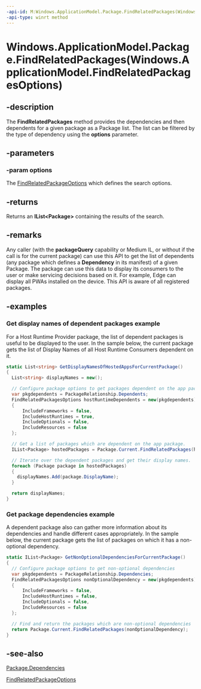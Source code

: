 ```yaml
---
-api-id: M:Windows.ApplicationModel.Package.FindRelatedPackages(Windows.ApplicationModel.FindRelatedPackagesOptions)
-api-type: winrt method
---
```


# Windows.ApplicationModel.Package.FindRelatedPackages(Windows.ApplicationModel.FindRelatedPackagesOptions)

<!--
public System.Collections.Generic.IList<Windows.ApplicationModel.Package> FindRelatedPackages (Windows.ApplicationModel.FindRelatedPackagesOptions options);
-->

## -description

The **FindRelatedPackages** method provides the dependencies and then dependents for a given package as a Package list. The list can be filtered by the type of dependency using the **options** parameter.

## -parameters

### -param options

The [FindRelatedPackageOptions](findrelatedpackagesoptions.md) which defines the search options.

## -returns

Returns an **IList\<Package\>** containing the results of the search.

## -remarks

Any caller (with the **packageQuery** capability or Medium IL, or without if the call is for the current package) can use this API to get the list of dependents (any package which defines a **Dependency** in its manifest) of a given Package. The package can use this data to display its consumers to the user or make servicing decisions based on it. For example, Edge can display all PWAs installed on the device. This API is aware of all registered packages.

## -examples

### Get display names of dependent packages example

For a Host Runtime Provider package, the list of dependent packages is useful to be displayed to the user. In the sample below, the current package gets the list of Display Names of all Host Runtime Consumers dependent on it.

```csharp
static List<string> GetDisplayNamesOfHostedAppsForCurrentPackage()
{
  List<string> displayNames = new();

  // Configure package options to get packages dependent on the app package
  var pkgdependents = PackageRelationship.Dependents;                      
  FindRelatedPackagesOptions hostRuntimeDependents = new(pkgdependents)
  {
      IncludeFrameworks = false,
      IncludeHostRuntimes = true,
      IncludeOptionals = false,
      IncludeResources = false
  };

  // Get a list of packages which are dependent on the app package.
  IList<Package> hostedPackages = Package.Current.FindRelatedPackages(hostRuntimeDependents);

  // Iterate over the dependent packages and get their display names.
  foreach (Package package in hostedPackages)
  {
    displayNames.Add(package.DisplayName);
  }

  return displayNames;
}
```

### Get package dependencies example

A dependent package also can gather more information about its dependencies and handle different cases appropriately. In the sample below, the current package gets the list of packages on which it has a non-optional dependency.

```csharp
static IList<Package> GetNonOptionalDependenciesForCurrentPackage()
{
  // Configure package options to get non-optional dependencies
  var pkgdependents = PackageRelationship.Dependencies;                      
  FindRelatedPackagesOptions nonOptionalDependency = new(pkgdependents)
  {
      IncludeFrameworks = false,
      IncludeHostRuntimes = false,
      IncludeOptionals = false,
      IncludeResources = false
  };

  // Find and return the packages which are non-optional dependencies
  return Package.Current.FindRelatedPackages(nonOptionalDependency);
}
```

## -see-also

[Package.Dependencies](package_dependencies.md)

[FindRelatedPackageOptions](findrelatedpackagesoptions.md)
